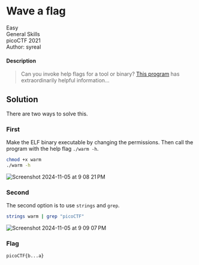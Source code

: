 # Wave a flag
Easy\
General Skills\
picoCTF 2021\
Author: syreal
#### Description
> Can you invoke help flags for a tool or binary? [This program](https://mercury.picoctf.net/static/a00f554b16385d9970dae424f66ee1ab/warm) has extraordinarily helpful information...
## Solution
There are two ways to solve this.
### First
Make the ELF binary executable by changing the permissions.  Then call the program with the help flag `./warm -h`.
```bash
chmod +x warm
./warm -h
```

![Screenshot 2024-11-05 at 9 08 21 PM](https://github.com/user-attachments/assets/874d6860-cab4-46af-847a-83c987d911c6)

### Second
The second option is to use `strings` and `grep`.
```bash
strings warm | grep "picoCTF"
```

![Screenshot 2024-11-05 at 9 09 07 PM](https://github.com/user-attachments/assets/709291af-e418-4a0e-a542-a3fe9955b41f)

### Flag
`picoCTF{b...a}`
